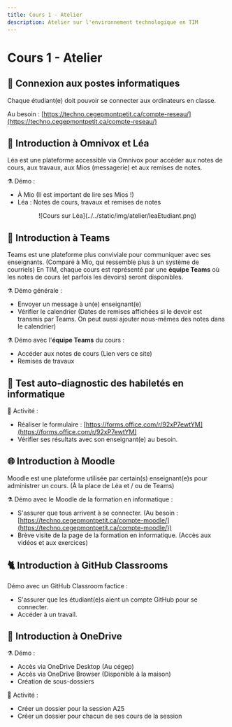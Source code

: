 ```yaml
---
title: Cours 1 - Atelier
description: Atelier sur l'environnement technologique en TIM
---
```


# Cours 1 - Atelier

## 🔌 Connexion aux postes informatiques

Chaque étudiant(e) doit pouvoir se connecter aux ordinateurs en classe.

Au besoin : [https://techno.cegepmontpetit.ca/compte-reseau/](https://techno.cegepmontpetit.ca/compte-reseau/)

## 🏫 Introduction à Omnivox et Léa

Léa est une plateforme accessible via Omnivox pour accéder aux notes de cours, aux travaux, aux Mios (messagerie) et aux remises de notes.

⚗ Démo :

* À Mio (Il est important de lire ses Mios !)
* Léa : Notes de cours, travaux et remises de notes

<center>![Cours sur Léa](../../static/img/atelier/leaEtudiant.png)</center>

## 👥 Introduction à Teams

Teams est une plateforme plus conviviale pour communiquer avec ses enseignants. (Comparé à Mio, qui ressemble plus à un système de courriels) En TIM, chaque cours est représenté par une **équipe Teams** où les notes de cours (et parfois les devoirs) seront disponibles.

⚗ Démo générale :

* Envoyer un message à un(e) enseignant(e)
* Vérifier le calendrier (Dates de remises affichées si le devoir est transmis par Teams. On peut aussi ajouter nous-mêmes des notes dans le calendrier)

⚗ Démo avec l'**équipe Teams** du cours :

* Accéder aux notes de cours (Lien vers ce site)
* Remises de travaux

## 📝 Test auto-diagnostic des habiletés en informatique

🧪 Activité :

* Réaliser le formulaire : [https://forms.office.com/r/92xP7ewtYM](https://forms.office.com/r/92xP7ewtYM)
* Vérifier ses résultats avec son enseignant(e) au besoin.

## 🌐 Introduction à Moodle

Moodle est une plateforme utilisée par certain(s) enseignant(e)s pour administrer un cours. (À la place de Léa et / ou de Teams)

⚗ Démo avec le Moodle de la formation en informatique :

* S'assurer que tous arrivent à se connecter. (Au besoin : [https://techno.cegepmontpetit.ca/compte-moodle/](https://techno.cegepmontpetit.ca/compte-moodle/))
* Brève visite de la page de la formation en informatique. (Accès aux vidéos et aux exercices)

## 🐈 Introduction à GitHub Classrooms

Démo avec un GitHub Classroom factice :

* S'assurer que les étudiant(e)s aient un compte GitHub pour se connecter.
* Accéder à un travail.

## 📂 Introduction à OneDrive

⚗ Démo :

* Accès via OneDrive Desktop (Au cégep)
* Accès via OneDrive Browser (Disponible à la maison)
* Création de sous-dossiers

🧪 Activité :

* Créer un dossier pour la session A25
* Créer un dossier pour chacun de ses cours de la session